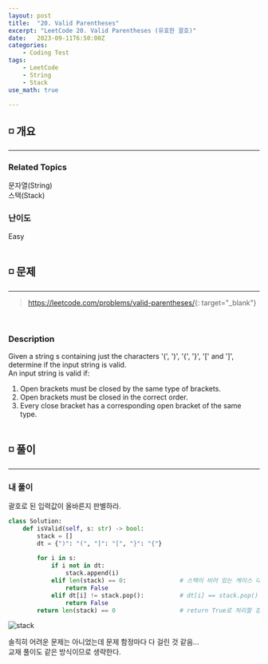 ```yaml
---
layout: post
title:  "20. Valid Parentheses"
excerpt: "LeetCode 20. Valid Parentheses (유효한 괄호)"
date:   2023-09-11T6:50:00Z
categories:
    - Coding Test
tags:
    - LeetCode
    - String
    - Stack
use_math: true

---
```


## ◽ 개요
---
### Related Topics
문자열(String)  
스택(Stack)  


### 난이도 
Easy
<br/><br/>

## ◽ 문제
---
> <https://leetcode.com/problems/valid-parentheses/>{: target="_blank"}
<br/>

### Description
Given a string s containing just the characters '(', ')', '{', '}', '[' and ']', determine if the input string is valid.  
An input string is valid if:  
1. Open brackets must be closed by the same type of brackets.  
2. Open brackets must be closed in the correct order.  
3. Every close bracket has a corresponding open bracket of the same type.
<br/><br/>

## ◽ 풀이
---
### 내 풀이
괄호로 된 입력값이 올바른지 판별하라.  

```python
class Solution:
    def isValid(self, s: str) -> bool:
        stack = []
        dt = {")": "(", "]": "[", "}": "{"}
        
        for i in s:
            if i not in dt:
                stack.append(i)
            elif len(stack) == 0:               # 스택이 비어 있는 케이스 대비
                return False
            elif dt[i] != stack.pop():          # dt[i] == stack.pop() return True로 작성할 경우 스택이 비어있는지 여부에 따라 에러남
                return False
        return len(stack) == 0                  # return True로 처리할 경우 괄호가 열린 채로 끝나는 케이스 통과 불가
```

![stack](https://github.com/SubinJin98/SubinJin98.github.io/assets/116137904/12b185d0-b331-44a0-8d50-09bc5542fd79)

솔직히 어려운 문제는 아니었는데 문제 함정마다 다 걸린 것 같음...  
교재 풀이도 같은 방식이므로 생략한다.


